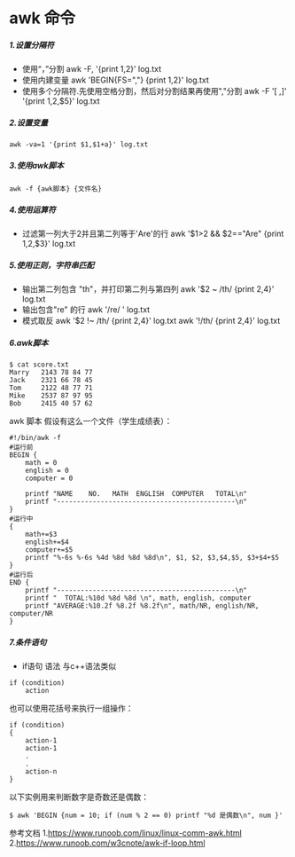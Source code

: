 # awk 命令
##### 1.设置分隔符
* 使用“，”分割
		awk -F, '{print $1,$2}' log.txt
* 使用内建变量
		awk 'BEGIN{FS=","} {print $1,$2}'     log.txt
* 使用多个分隔符.先使用空格分割，然后对分割结果再使用","分割
 		awk -F '[ ,]'  '{print $1,$2,$5}'   log.txt

##### 2.设置变量
	awk -va=1 '{print $1,$1+a}' log.txt

##### 3.使用awk脚本 
	awk -f {awk脚本} {文件名}

##### 4.使用运算符
* 过滤第一列大于2并且第二列等于'Are'的行
		awk '$1>2 && $2=="Are" {print $1,$2,$3}' log.txt

##### 5.使用正则，字符串匹配
* 输出第二列包含 "th"，并打印第二列与第四列
		awk '$2 ~ /th/ {print $2,$4}' log.txt
* 输出包含"re" 的行
		awk '/re/ ' log.txt
* 模式取反
		awk '$2 !~ /th/ {print $2,$4}' log.txt
		awk '!/th/ {print $2,$4}' log.txt

##### 6.awk脚本
```shell
$ cat score.txt
Marry   2143 78 84 77
Jack    2321 66 78 45
Tom     2122 48 77 71
Mike    2537 87 97 95
Bob     2415 40 57 62
```
awk 脚本
假设有这么一个文件（学生成绩表）：
```shell
#!/bin/awk -f
#运行前
BEGIN {
    math = 0
    english = 0
    computer = 0
 
    printf "NAME    NO.   MATH  ENGLISH  COMPUTER   TOTAL\n"
    printf "---------------------------------------------\n"
}
#运行中
{
    math+=$3
    english+=$4
    computer+=$5
    printf "%-6s %-6s %4d %8d %8d %8d\n", $1, $2, $3,$4,$5, $3+$4+$5
}
#运行后
END {
    printf "---------------------------------------------\n"
    printf "  TOTAL:%10d %8d %8d \n", math, english, computer
    printf "AVERAGE:%10.2f %8.2f %8.2f\n", math/NR, english/NR, computer/NR
}
```

##### 7.条件语句
* if语句 语法 与c++语法类似
```shell
if (condition)
    action
```
也可以使用花括号来执行一组操作：
```shell
if (condition)
{
    action-1
    action-1
    .
    .
    action-n
}
```
以下实例用来判断数字是奇数还是偶数：
```shell
$ awk 'BEGIN {num = 10; if (num % 2 == 0) printf "%d 是偶数\n", num }'
```


参考文档
1.https://www.runoob.com/linux/linux-comm-awk.html
2.https://www.runoob.com/w3cnote/awk-if-loop.html